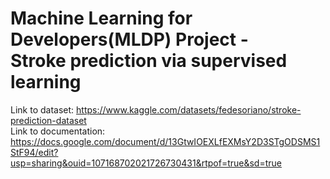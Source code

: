 # Machine Learning for Developers(MLDP) Project - <br>Stroke prediction via supervised learning
Link to dataset: https://www.kaggle.com/datasets/fedesoriano/stroke-prediction-dataset <br>
Link to documentation: https://docs.google.com/document/d/13GtwIOEXLfEXMsY2D3STgODSMS1StF94/edit?usp=sharing&ouid=107168702021726730431&rtpof=true&sd=true
